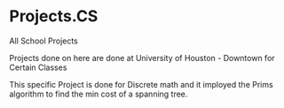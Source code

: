 # Projects.CS
All School Projects

Projects done on here are done at University of Houston - Downtown for Certain Classes

This specific Project is done for Discrete math and it imployed the Prims algorithm to find the min cost of a spanning tree.
